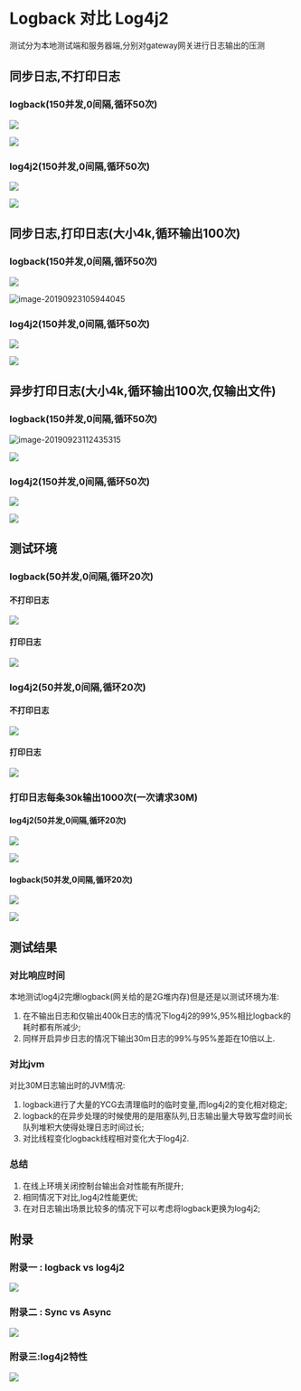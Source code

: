 # Logback 对比 Log4j2

测试分为本地测试端和服务器端,分别对gateway网关进行日志输出的压测

## 同步日志,不打印日志

### logback(150并发,0间隔,循环50次)

![](https://tva1.sinaimg.cn/large/006y8mN6ly1g799iq6avzj30vo028wep.jpg)

![](https://tva1.sinaimg.cn/large/006y8mN6ly1g799j08p3hj313l0nomz5.jpg)

### log4j2(150并发,0间隔,循环50次)

![](https://tva1.sinaimg.cn/large/006y8mN6ly1g79bj2sdqwj30vl02d3yq.jpg)

![](https://tva1.sinaimg.cn/large/006y8mN6ly1g79bjnb03rj313u0p576a.jpg)

## 同步日志,打印日志(大小4k,循环输出100次)

### logback(150并发,0间隔,循环50次)

![](https://tva1.sinaimg.cn/large/006y8mN6ly1g799nu4225j30vr020jrl.jpg)

![image-20190923105944045](https://tva1.sinaimg.cn/large/006y8mN6ly1g79a5lw6wej313t0ngjtf.jpg)

### log4j2(150并发,0间隔,循环50次)

![](https://tva1.sinaimg.cn/large/006y8mN6ly1g79bdoxpg0j30vn028glt.jpg)

![](https://tva1.sinaimg.cn/large/006y8mN6ly1g79bdwqr6wj313w0nn76a.jpg)

## 异步打印日志(大小4k,循环输出100次,仅输出文件)

### logback(150并发,0间隔,循环50次)

![image-20190923112435315](https://tva1.sinaimg.cn/large/006y8mN6ly1g79b9yvt39j30vm02uq37.jpg)

![](https://tva1.sinaimg.cn/large/006y8mN6ly1g79acwngh2j313q0nkjte.jpg)

### log4j2(150并发,0间隔,循环50次)

![](https://tva1.sinaimg.cn/large/006y8mN6ly1g79b8ioaauj30vs022wep.jpg)

![](https://tva1.sinaimg.cn/large/006y8mN6ly1g79b8zrt2nj313o0nfmz3.jpg)

## 测试环境

### logback(50并发,0间隔,循环20次)

#### 不打印日志
![](https://tva1.sinaimg.cn/large/006y8mN6ly1g79opbngjwj30y702adg2.jpg)

#### 打印日志
![](https://tva1.sinaimg.cn/large/006y8mN6ly1g79oqf4b68j30y801qglt.jpg)

### log4j2(50并发,0间隔,循环20次)
#### 不打印日志

![](https://tva1.sinaimg.cn/large/006y8mN6ly1g79oje87tjj30xz02kjrm.jpg)

#### 打印日志

![](https://tva1.sinaimg.cn/large/006y8mN6ly1g79oiqfdl1j30yh02it8y.jpg)

### 打印日志每条30k输出1000次(一次请求30M)

#### log4j2(50并发,0间隔,循环20次)

![](https://tva1.sinaimg.cn/large/006y8mN6ly1g7aealr4k7j30yb025dg2.jpg)

![](https://tva1.sinaimg.cn/large/006y8mN6ly1g7aena98qlj31hp0u07ac.jpg)

#### logback(50并发,0间隔,循环20次)

![](https://tva1.sinaimg.cn/large/006y8mN6ly1g7aek2a3fsj30ya0203yq.jpg)

![](https://tva1.sinaimg.cn/large/006y8mN6ly1g7aek8mirtj31fz0u0dmf.jpg)

## 测试结果

### 对比响应时间

本地测试log4j2完爆logback(网关给的是2G堆内存)但是还是以测试环境为准:

1. 在不输出日志和仅输出400k日志的情况下log4j2的99%,95%相比logback的耗时都有所减少;
2. 同样开启异步日志的情况下输出30m日志的99%与95%差距在10倍以上.

### 对比jvm

对比30M日志输出时的JVM情况:

1. logback进行了大量的YCG去清理临时的临时变量,而log4j2的变化相对稳定;
2. logback的在异步处理的时候使用的是阻塞队列,日志输出量大导致写盘时间长队列堆积大使得处理日志时间过长;
3. 对比线程变化logback线程相对变化大于log4j2.

### 总结

1. 在线上环境关闭控制台输出会对性能有所提升;
2. 相同情况下对比,log4j2性能更优;
3. 在对日志输出场景比较多的情况下可以考虑将logback更换为log4j2;

## 附录

### 附录一 : logback vs log4j2

![](http://logging.apache.org/log4j/2.x/images/ResponseTimeAsyncLogging16Threads@8kEach.png)

### 附录二 : Sync vs Async

![](http://logging.apache.org/log4j/2.x/images/async-vs-sync-throughput.png)

### 附录三:log4j2特性

![](https://tva1.sinaimg.cn/large/006y8mN6ly1g7aggcbaz4j31k80tmn3c.jpg)
